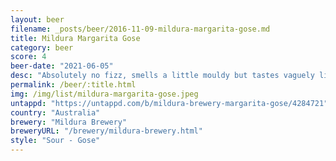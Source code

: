 ```yaml
---
layout: beer
filename: _posts/beer/2016-11-09-mildura-margarita-gose.md
title: Mildura Margarita Gose
category: beer
score: 4
beer-date: "2021-06-05"
desc: "Absolutely no fizz, smells a little mouldy but tastes vaguely like a margarita. Not as bad as I expected"
permalink: /beer/:title.html
img: /img/list/mildura-margarita-gose.jpeg
untappd: "https://untappd.com/b/mildura-brewery-margarita-gose/4284721"
country: "Australia"
brewery: "Mildura Brewery"
breweryURL: "/brewery/mildura-brewery.html"
style: "Sour - Gose"
---
```

